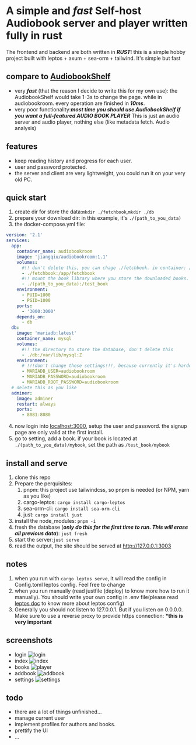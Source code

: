 
# A simple and **_fast_** Self-host Audiobook server and player written fully in rust

The frontend and backend are both written in ***RUST***! this is a simple hobby project built with leptos + axum + sea-orm + tailwind. It's simple but fast

## compare to [AudiobookShelf](https://github.com/advplyr/audiobookshelf)

- very **_fast_** (that the reason I decide to write this for my own use): the AudiobookShelf would take 1-3s to change the page. while in audiobookroom. every operation are finished in **_10ms_**.
- very poor functionality:***most time you should use AudiobookShelf if you want a full-featured AUDIO BOOK PLAYER*** This is just an audio server and audio player, nothing else (like metadata fetch. Audio analysis)

## features

- keep reading history and progress for each user.
- user and password protected.
- the server and client are very lightweight, you could run it on your very old PC.

## quick start
1. create dir for store the data:`mkdir ./fetchbook`,`mkdir ./db`
2. prepare your download dir: in this example, it's `./(path_to_you_data)`
3. the docker-compose.yml file:
```yml
version: '2.1'
services:
  app:
    container_name: audiobookroom
    image: 'jiangqiu/audiobookroom:1.1'
    volumes:
      #!! don't delete this, you can chage ./fetchbook. in container: /app/fetchbook is the data directory which stores the book files
      - ./fetchbook:/app/fetchbook
      #!! mount the book library where you store the downloaded books. in container, use /test_book/some_book, to add book
      - ./(path_to_you_data):/test_book
    environment:
      - PUID=1000
      - PGID=1000
    ports:
      - '3000:3000'
    depends_on:
      - db
  db:
    image: 'mariadb:latest'
    container_name: mysql
    volumes:
      #!! the directory to store the database, don't delete this
      - ./db:/var/lib/mysql:Z
    environment:
      # !!!don't change these settings!!!, because currently it's hardcoded in the app
      - MARIADB_USER=audiobookroom
      - MARIADB_PASSWORD=audiobookroom
      - MARIADB_ROOT_PASSWORD=audiobookroom
  # delete this as you like
  adminer:
    image: adminer
    restart: always
    ports:
      - 8081:8080


```
4. now login into [localhost:3000](http://localhost:3000), setup the user and password. the signup page are only valid at the first install.
5. go to setting, add a book. if your book is located at `./(path_to_you_data)/mybook`, set the path as `/test_book/mybook`
## install and serve

1. clone this repo
2. Prepare the perquisites:
   1. pnpm: this project use tailwindcss, so pnpm is needed (or NPM, yarn as you like)
   2. cargo-leptos: `cargo install cargo-leptos`
   3. sea-orm-cli: `cargo install sea-orm-cli`
   4. just: `cargo install just`
3. install the node_modules: `pnpm -i`
4. fresh the database (**_only do this for the first time to run. This will erase all previous data_**): `just fresh`
5. start the server:`just serve`
6. read the output, the site should be served at http://127.0.0.1:3003

## notes

1. when you run with `cargo leptos serve`, it will read the config in Config.toml leptos config. Feel free to change
2. when you run manually (read justfile (deploy) to know more how to run it manually). You should write your own config in .env file(please read [leptos doc](https://github.com/leptos-rs/cargo-leptos?tab=readme-ov-file#environment-variables) to know more about leptos config)
3. Generally you should not listen to 127.0.0.1. But if you listen on 0.0.0.0. Make sure to use a reverse proxy to provide https connection: **\*this is very important**

## screenshots

- login
  ![login](/markdown/login.png)
- index
  ![index](/markdown/index.png)
- books
  ![player](/markdown/books.png)
- addbook
  ![addbook](/markdown/addbook.png)
- settings
  ![settings](/markdown/settings.png)

## todo
- there are a lot of things unfinished...
- manage current user
- implement profiles for authors and books.
- prettify the UI
- ...
